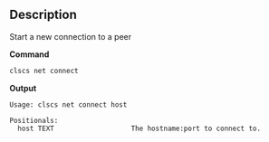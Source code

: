 ## Description
Start a new connection to a peer

**Command**

```sh
clscs net connect
```

**Output**

```console
Usage: clscs net connect host

Positionals:
  host TEXT                   The hostname:port to connect to.
```

